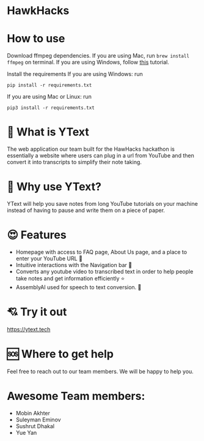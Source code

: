 # HawkHacks

# How to use
Download ffmpeg dependencies. If you are using Mac, run `brew install ffmpeg` on terminal. If you are using Windows, follow [this](https://www.geeksforgeeks.org/how-to-install-ffmpeg-on-windows/) tutorial.

Install the requirements
If you are using Windows:
run 
``` 
pip install -r requirements.txt
```
If you are using Mac or Linux:
run
```
pip3 install -r requirements.txt
```
# 👀 What is YText
The web application our team built for the HawHacks hackathon is essentially a website where users can plug in a url from YouTube and then convert it into transcripts to simplify their note taking.

# 🤔 Why use YText?
YText will help you save notes from long YouTube tutorials on your machine instead of having to pause and write them on a piece of paper.

# 😍 Features
* Homepage with access to FAQ page, About Us page, and a place to enter your YouTube URL 💫
* Intuitive interactions with the Navigation bar 🌠
* Converts any youtube video to transcribed text in order to help people take notes and get information efficiently ⭐
* AssemblyAI used for speech to text conversion. 🌟

# 💘 Try it out
https://ytext.tech

# 🆘 Where to get help
Feel free to reach out to our team members. We will be happy to help you.

# Awesome Team members:
* Mobin Akhter
* Suleyman Eminov
* Sushrut Dhakal
* Yue Yan
